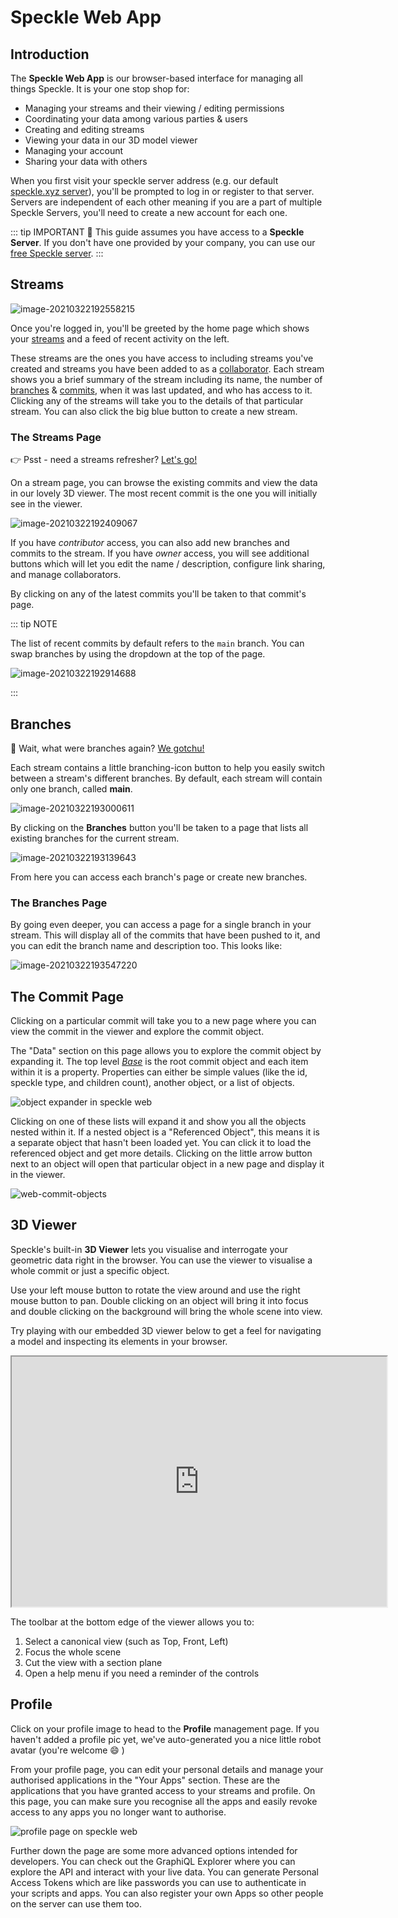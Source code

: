 # Speckle Web App

## Introduction

The **Speckle Web App** is our browser-based interface for managing all things Speckle. It is your one stop shop for:

- Managing your streams and their viewing / editing permissions
- Coordinating your data among various parties & users 
- Creating and editing streams
- Viewing your data in our 3D model viewer
- Managing your account
- Sharing your data with others

When you first visit your speckle server address (e.g. our default [speckle.xyz server](https://speckle.xyz)), you'll be prompted to log in or register to that server. Servers are independent of each other meaning if you are a part of multiple Speckle Servers, you'll need to create a new account for each one.

::: tip IMPORTANT 🙌
This guide assumes you have access to a **Speckle Server**.
If you don't have one provided by your company, you can use our [free Speckle server](https://speckle.systems/getstarted/).
:::

## Streams

![image-20210322192558215](./img/web/image-20210322192558215.png)

Once you're logged in, you'll be greeted by the home page which shows your [streams](/user/concepts.html#what-are-streams) and a feed of recent activity on the left.

These streams are the ones you have access to including streams you've created and streams you have been added to as a [collaborator](/user/concepts.html#who-can-i-share-them-with). Each stream shows you a brief summary of the stream including its name, the number of [branches](/user/concepts.html#branches) & [commits](/user/concepts.html#commits), when it was last updated, and who has access to it. Clicking any of the streams will take you to the details of that particular stream. You can also click the big blue button to create a new stream.

### The Streams Page

👉 Psst - need a streams refresher? [Let's go!](/user/concepts.html#what-are-streams)

On a stream page, you can browse the existing commits and view the data in our lovely 3D viewer. The most recent commit is the one you will initially see in the viewer. 

![image-20210322192409067](./img/web/image-20210322192409067.png)

If you have _contributor_ access, you can also add new branches and commits to the stream. If you have _owner_ access, you will see additional buttons which will let you edit the name / description, configure link sharing, and manage collaborators.

By clicking on any of the latest commits you'll be taken to that commit's page.

::: tip NOTE

The list of recent commits by default refers to the `main` branch. You can swap branches by using the dropdown at the top of the page.

![image-20210322192914688](./img/web/image-20210322192914688.png)

:::

## Branches

🤔  Wait, what were branches again? [We gotchu!](/user/concepts.html#what-are-branches)

Each stream contains a little branching-icon button to help you easily switch between a stream's different branches. By default, each stream will contain only one branch, called **main**.

![image-20210322193000611](./img/web/image-20210322193000611.png)

By clicking on the **Branches** button you'll be taken to a page that lists all existing branches for the current stream.

![image-20210322193139643](./img/web/image-20210322193139643.png)

From here you can access each branch's page or create new branches.

### The Branches Page

By going even deeper, you can access a page for a single branch in your stream. This will display all of the commits that have been pushed to it, and you can edit the branch name and description too. This looks like:

![image-20210322193547220](./img/web/image-20210322193547220.png)

## The Commit Page

Clicking on a particular commit will take you to a new page where you can view the commit in the viewer and explore the commit object.

The "Data" section on this page allows you to explore the commit object by expanding it. The top level [_Base_](/user/concepts.html#the-base-object) is the root commit object and each item within it is a property. Properties can either be simple values (like the id, speckle type, and children count), another object, or a list of objects.

![object expander in speckle web](https://user-images.githubusercontent.com/7717434/107505427-955a7f80-6b94-11eb-8624-b6c694a568b4.png)

Clicking on one of these lists will expand it and show you all the objects nested within it. If a nested object is a "Referenced Object", this means it is a separate object that hasn't been loaded yet. You can click it to load the referenced object and get more details. Clicking on the little arrow button next to an object will open that particular object in a new page and display it in the viewer.

![web-commit-objects](https://user-images.githubusercontent.com/7717434/107504494-4b24ce80-6b93-11eb-8a4d-1895d55c32e0.gif)

## 3D Viewer

Speckle's built-in **3D Viewer** lets you visualise and interrogate your geometric data right in the browser. You can use the viewer to visualise a whole commit or just a specific object.

Use your left mouse button to rotate the view around and use the right mouse button to pan. Double clicking on an object will bring it into focus and double clicking on the background will bring the whole scene into view.

Try playing with our embedded 3D viewer below to get a feel for navigating a model and inspecting its elements in your browser.

<iframe src="https://speckle.xyz/embed?stream=a632e7a784&branch=roof" width=600 height=400></iframe>

The toolbar at the bottom edge of the viewer allows you to:
1. Select a canonical view (such as Top, Front, Left)
2. Focus the whole scene
3. Cut the view with a section plane
4. Open a help menu if you need a reminder of the controls

## Profile

Click on your profile image to head to the **Profile** management page. If you haven't added a profile pic yet, we've auto-generated you a nice little robot avatar (you're welcome :smile: ) 

From your profile page, you can edit your personal details and manage your authorised applications in the "Your Apps" section. These are the applications that you have granted access to your streams and profile. On this page, you can make sure you recognise all the apps and easily revoke access to any apps you no longer want to authorise.

![profile page on speckle web](https://user-images.githubusercontent.com/7717434/107490504-e14ff900-6b81-11eb-9fe5-2ae7297090f9.png)

Further down the page are some more advanced options intended for developers. You can check out the GraphiQL Explorer where you can explore the API and interact with your live data. You can generate Personal Access Tokens which are like passwords you can use to authenticate in your scripts and apps. You can also register your own Apps so other people on the server can use them too.
